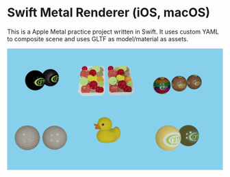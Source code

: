 # Swift Metal Renderer (iOS, macOS)
This is a Apple Metal practice project written in Swift. It uses custom YAML to composite scene and uses GLTF as model/material as assets.

![Cover Page](./img/SwiftMetalRenderer.png)

